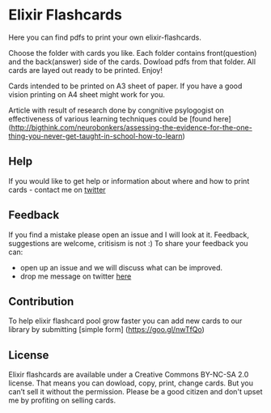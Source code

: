 # Elixir Flashcards

Here you can find pdfs to print your own elixir-flashcards.

Choose the folder with cards you like. Each folder contains front(question) and
the back(answer) side of the cards. Dowload pdfs from that folder. All cards are
layed out ready to be printed. Enjoy!

Cards intended to be printed on A3 sheet of paper. If you have a good vision
printing on A4 sheet might work for you.

Article with result of research done by congnitive psylogogist on effectiveness
of various learning techniques could be [found here]
(http://bigthink.com/neurobonkers/assessing-the-evidence-for-the-one-thing-you-never-get-taught-in-school-how-to-learn)

## Help

If you would like to get help or information about where and how to print cards -
contact me on [twitter](https://twitter.com/Tetiana12345678)

## Feedback

If you find a mistake please open an issue and I will look at it.
Feedback, suggestions are welcome, critisism is not :)
To share your feedback you can:
* open up an issue and we will discuss what can be improved.
* drop me message on twitter [here](https://twitter.com/Tetiana12345678)

## Contribution

To help elixir flashcard pool grow faster you can add new cards to our library
by submitting [simple form] (https://goo.gl/nwTfQo)

## License

Elixir flashcards are available under a Creative Commons BY-NC-SA 2.0 license.
That means you can dowload, copy, print, change cards.
But you can’t sell it without the permission. Please be a good citizen and don't upset me by profiting on selling cards.
